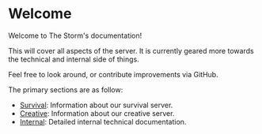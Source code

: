 # Welcome

Welcome to The Storm's documentation!

This will cover all aspects of the server. It is currently geared more towards the technical and internal side of things.

Feel free to look around, or contribute improvements via GitHub.

The primary sections are as follow:

- [Survival](./survival/): Information about our survival server.
- [Creative](./creative/): Information about our creative server.
- [Internal](./internal/): Detailed internal technical documentation.
